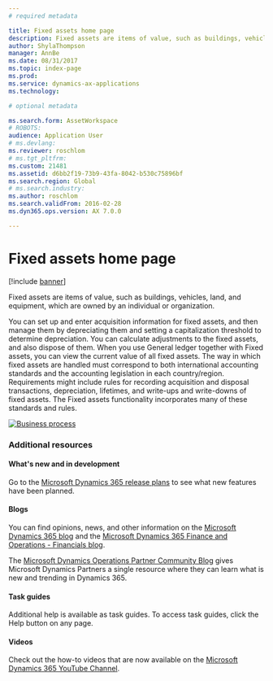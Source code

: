 ```yaml
---
# required metadata

title: Fixed assets home page
description: Fixed assets are items of value, such as buildings, vehicles, land, and equipment, which are owned by an individual or organization.
author: ShylaThompson
manager: AnnBe
ms.date: 08/31/2017
ms.topic: index-page
ms.prod: 
ms.service: dynamics-ax-applications
ms.technology: 

# optional metadata

ms.search.form: AssetWorkspace 
# ROBOTS: 
audience: Application User
# ms.devlang: 
ms.reviewer: roschlom
# ms.tgt_pltfrm: 
ms.custom: 21481
ms.assetid: d6bb2f19-73b9-43fa-8042-b530c75896bf
ms.search.region: Global
# ms.search.industry: 
ms.author: roschlom
ms.search.validFrom: 2016-02-28
ms.dyn365.ops.version: AX 7.0.0

---
```


# Fixed assets home page

[!include [banner](../includes/banner.md)]

Fixed assets are items of value, such as buildings, vehicles, land, and equipment, which are owned by an individual or organization. 

You can set up and enter acquisition information for fixed assets, and then manage them by depreciating them and setting a 
capitalization threshold to determine depreciation. You can calculate adjustments to the fixed assets, and also dispose of them. 
When you use General ledger together with Fixed assets, you can view the current value of all fixed assets. The way in which fixed 
assets are handled must correspond to both international accounting standards and the accounting legislation in each country/region. 
Requirements might include rules for recording acquisition and disposal transactions, depreciation, lifetimes, and write-ups and 
write-downs of fixed assets. The Fixed assets functionality incorporates many of these standards and rules.

[![Business process](./media/FA-process.PNG)](./media/FA-process.PNG)



### Additional resources

#### What's new and in development

Go to the [Microsoft Dynamics 365 release plans](https://go.microsoft.com/fwlink/?linkid=2010158) to see what new features have been planned. 

#### Blogs

You can find opinions, news, and other information on the [Microsoft Dynamics 365 blog](https://community.dynamics.com/b/msftdynamicsblog?c=Enterprise) and the [Microsoft Dynamics 365 Finance and Operations - Financials blog](https://community.dynamics.com/365/financeandoperations/b/financials).

The [Microsoft Dynamics Operations Partner Community Blog](https://community.dynamics.com/partner/b/operationspartnercommunityblog) gives Microsoft Dynamics Partners a single resource where they can learn what is new and trending in Dynamics 365.

#### Task guides
Additional help is available as task guides. To access task guides, click the Help button on any page.

#### Videos

Check out the how-to videos that are now available on the 
[Microsoft Dynamics 365 YouTube Channel](https://www.youtube.com/channel/UCJGCg4rB3QSs8y_1FquelBQ).






